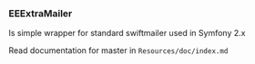### EEExtraMailer

Is simple wrapper for standard swiftmailer used in Symfony 2.x

Read documentation for master in `Resources/doc/index.md`
